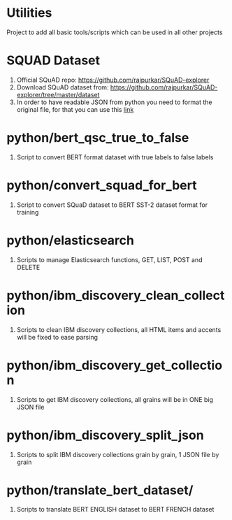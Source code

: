 # Utilities

Project to add all basic tools/scripts which can be used in all other projects


# SQUAD Dataset
1.  Official SQuAD repo: https://github.com/rajpurkar/SQuAD-explorer
2.  Download SQuAD dataset from: https://github.com/rajpurkar/SQuAD-explorer/tree/master/dataset
3.  In order to have readable JSON from python you need to format the original file, for that you can use this [link](https://www.freeformatter.com/batch-formatter.html) 

# python/bert_qsc_true_to_false
1.  Script to convert BERT format dataset with true labels to false labels

# python/convert_squad_for_bert
1.  Script to convert SQuaD dataset to BERT SST-2 dataset format for training 

# python/elasticsearch
1.  Scripts to manage Elasticsearch functions, GET, LIST, POST and DELETE 

# python/ibm_discovery_clean_collection
1.  Scripts to clean IBM discovery collections, all HTML items and accents will be fixed to ease parsing 

# python/ibm_discovery_get_collection
1.  Scripts to get IBM discovery collections, all grains will be in ONE big JSON file 

# python/ibm_discovery_split_json
1.  Scripts to split IBM discovery collections grain by grain, 1 JSON file by grain 

# python/translate_bert_dataset/
1.  Scripts to translate BERT ENGLISH dataset to BERT FRENCH dataset  